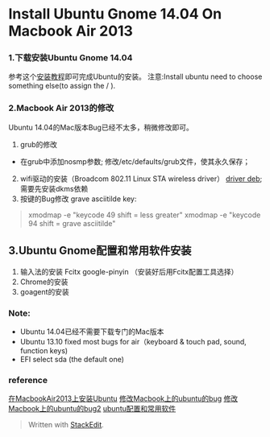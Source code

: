 # Install Ubuntu Gnome 14.04 On Macbook Air 2013
### 1.下载安装Ubuntu Gnome 14.04
参考这个[安装教程](http://www.thatsthewayyoudoit.me/2013/04/how-to-install-ubuntu-1304-on-macbook.html)即可完成Ubuntu的安装。
注意:Install ubuntu need to choose something else(to assign the / ).
### 2.Macbook Air 2013的修改
Ubuntu 14.04的Mac版本Bug已经不太多，稍微修改即可。
1. grub的修改
  - 在grub中添加nosmp参数; 修改/etc/defaults/grub文件，使其永久保存；
2. wifi驱动的安装（Broadcom 802.11 Linux STA wireless driver）
[driver deb](http://launchpadlibrarian.net/157283339/bcmwl-kernel-source_6.30.223.141%2Bbdcom-0ubuntu2_amd64.deb);需要先安装dkms依赖
3. 按键的Bug修改
grave asciitilde key:
> xmodmap -e "keycode 49 shift = less greater"
> xmodmap -e "keycode 94 shift = grave asciitilde"

## 3.Ubuntu Gnome配置和常用软件安装
1. 输入法的安装 Fcitx google-pinyin （安装好后用Fcitx配置工具选择）
2. Chrome的安装
3. goagent的安装


### Note:
- Ubuntu 14.04已经不需要下载专门的Mac版本
- Ubuntu 13.10 fixed most bugs for air（keyboard & touch pad, sound, function keys)
- EFI select sda (the default one)

### reference
[在MacbookAir2013上安装Ubuntu](http://www.thatsthewayyoudoit.me/2013/04/how-to-install-ubuntu-1304-on-macbook.html)
[修改Macbook上的ubuntu的bug](http://blogs.aerys.in/jeanmarc-leroux/2013/08/28/ubuntu-13-04-on-the-new-macbook-air-2013/)
[修改Macbook上的ubuntu的bug2](http://www.miek.nl/blog/archives/2013/08/31/macbook_air_61_2013_model_with_ubuntu/index.html)
[ubuntu配置和常用软件](http://my.oschina.net/daizhe11/blog/170150)




> Written with [StackEdit](https://stackedit.io/).
